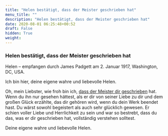```yaml
---
title: "Helen bestätigt, dass der Meister geschrieben hat"
menu_title: ""
description: "Helen bestätigt, dass der Meister geschrieben hat"
date: 2020-08-01 06:25:48+00:52
draft: False
hidden: True
weight:
---
```

### Helen bestätigt, dass der Meister geschrieben hat

Helen – empfangen durch James Padgett am 2. Januar 1917, Washington, DC, USA.

Ich bin hier, deine eigene wahre und liebevolle Helen.

Oh, mein Liebster, wie froh bin ich, [dass der Meister dir geschrieben](/padgett-botschaften/padgett-botschaften-in-reihenfolge-des-datums/padgett-botschaften-1917/jesus-korrigiert-die-lehre-der-ersten-kirche-christi-jep-jesus-2-januar-1917/) hat. Wenn du ihn nur gesehen hättest, als er dir von seiner Liebe zu dir und dem großen Glück erzählte, das dir gehören wird, wenn du dein Werk beendet hast. Du wärst sowohl begeistert als auch sehr glücklich gewesen. Er schien voller Liebe und Herrlichkeit zu sein und war so bestrebt, dass du das, was er dir geschrieben hat, vollständig verstehen solltest.

Deine eigene wahre und liebevolle Helen.
